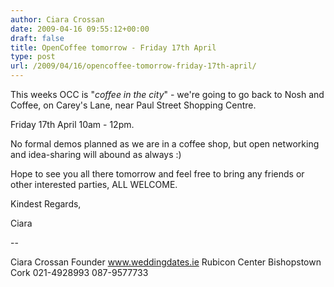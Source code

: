 ```yaml
---
author: Ciara Crossan
date: 2009-04-16 09:55:12+00:00
draft: false
title: OpenCoffee tomorrow - Friday 17th April
type: post
url: /2009/04/16/opencoffee-tomorrow-friday-17th-april/
---
```


This weeks OCC is "_coffee in the city_" - we're going to go back to Nosh and Coffee, on Carey's Lane, near Paul Street Shopping Centre.

Friday 17th April 10am - 12pm.

No formal demos planned as we are in a coffee shop, but open networking and idea-sharing will abound as always :)

Hope to see you all there tomorrow and feel free to bring any friends or other interested parties, ALL WELCOME.

Kindest Regards,

Ciara

--

Ciara Crossan
Founder
www.weddingdates.ie
Rubicon Center
Bishopstown
Cork
021-4928993
087-9577733
